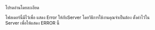 โปรดอ่านโดยละเอียด

โฟลเดอร์นี้มีไว้เพื่อ แสดง Error ให้กับServer โดยวิธีการใช้งานคุณจำเป็นต้อง ตั้งค่าไว้ใน Server เพื่อให้แสดง ERROR นี้